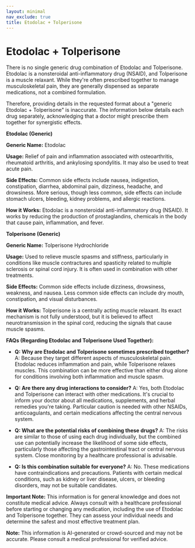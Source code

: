 ```yaml
---
layout: minimal
nav_exclude: true
title: Etodolac + Tolperisone
---
```


# Etodolac + Tolperisone

There is no single generic drug combination of Etodolac and Tolperisone.  Etodolac is a nonsteroidal anti-inflammatory drug (NSAID), and Tolperisone is a muscle relaxant. While they're often prescribed together to manage musculoskeletal pain, they are generally dispensed as separate medications, not a combined formulation.

Therefore, providing details in the requested format about a "generic Etodolac + Tolperisone" is inaccurate.  The information below details each drug separately, acknowledging that a doctor might prescribe them together for synergistic effects.


**Etodolac (Generic)**

**Generic Name:** Etodolac

**Usage:**  Relief of pain and inflammation associated with osteoarthritis, rheumatoid arthritis, and ankylosing spondylitis.  It may also be used to treat acute pain.

**Side Effects:**  Common side effects include nausea, indigestion, constipation, diarrhea, abdominal pain, dizziness, headache, and drowsiness. More serious, though less common, side effects can include stomach ulcers, bleeding, kidney problems, and allergic reactions.

**How it Works:** Etodolac is a nonsteroidal anti-inflammatory drug (NSAID). It works by reducing the production of prostaglandins, chemicals in the body that cause pain, inflammation, and fever.


**Tolperisone (Generic)**

**Generic Name:** Tolperisone Hydrochloride

**Usage:**  Used to relieve muscle spasms and stiffness, particularly in conditions like muscle contractures and spasticity related to multiple sclerosis or spinal cord injury. It is often used in combination with other treatments.

**Side Effects:** Common side effects include dizziness, drowsiness, weakness, and nausea. Less common side effects can include dry mouth, constipation, and visual disturbances.

**How it Works:** Tolperisone is a centrally acting muscle relaxant. Its exact mechanism is not fully understood, but it is believed to affect neurotransmission in the spinal cord, reducing the signals that cause muscle spasms.



**FAQs (Regarding Etodolac and Tolperisone Used Together):**

* **Q: Why are Etodolac and Tolperisone sometimes prescribed together?** A: Because they target different aspects of musculoskeletal pain. Etodolac reduces inflammation and pain, while Tolperisone relaxes muscles. This combination can be more effective than either drug alone for conditions involving both inflammation and muscle spasm.

* **Q: Are there any drug interactions to consider?** A: Yes, both Etodolac and Tolperisone can interact with other medications.  It's crucial to inform your doctor about all medications, supplements, and herbal remedies you're taking.  Particular caution is needed with other NSAIDs, anticoagulants, and certain medications affecting the central nervous system.

* **Q: What are the potential risks of combining these drugs?** A: The risks are similar to those of using each drug individually, but the combined use can potentially increase the likelihood of some side effects, particularly those affecting the gastrointestinal tract or central nervous system.  Close monitoring by a healthcare professional is advisable.

* **Q: Is this combination suitable for everyone?** A: No.  These medications have contraindications and precautions.  Patients with certain medical conditions, such as kidney or liver disease, ulcers, or bleeding disorders, may not be suitable candidates.


**Important Note:** This information is for general knowledge and does not constitute medical advice.  Always consult with a healthcare professional before starting or changing any medication, including the use of Etodolac and Tolperisone together.  They can assess your individual needs and determine the safest and most effective treatment plan.


**Note:** This information is AI-generated or crowd-sourced and may not be accurate. Please consult a medical professional for verified advice.